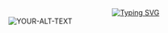<div style="text-align:center;">
    <a href="https://git.io/typing-svg" style="display:block; margin:auto;">
        <img src="https://readme-typing-svg.herokuapp.com?font=Dancing+Script&weight=500&size=30&pause=1000&color=F7F7F7&center=true&width=435&lines=Multi+Site+Username+Scraper" alt="Typing SVG" />
    </a>
</div>

<picture>
 <source media="(prefers-color-scheme: dark)" srcset="https://github.com/scyberlife/global-assets/blob/main/multi-site-username-scraper/multi-site-username-scraper.png">
 <source media="(prefers-color-scheme: light)" srcset="https://github.com/scyberlife/global-assets/blob/main/multi-site-username-scraper/multi-site-username-scraper.png">
 <img alt="YOUR-ALT-TEXT" src="YOUR-DEFAULT-IMAGE">
</picture>
